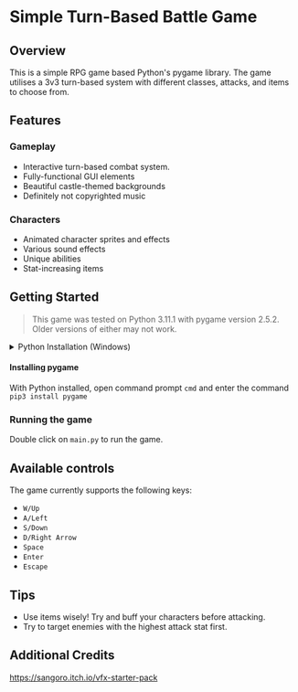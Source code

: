 # Simple Turn-Based Battle Game

## Overview
This is a simple RPG game based Python's pygame library. The game utilises a 3v3 turn-based system with different classes, attacks, and items to choose from.

## Features
### Gameplay
* Interactive turn-based combat system.
* Fully-functional GUI elements
* Beautiful castle-themed backgrounds
* Definitely not copyrighted music
### Characters
* Animated character sprites and effects
* Various sound effects
* Unique abilities
* Stat-increasing items

## Getting Started
> This game was tested on Python 3.11.1 with pygame version 2.5.2. <br>Older versions of either may not work.


<details>
  <summary>Python Installation (Windows)</summary><br>
  Download Python from https://www.python.org/downloads (recommended version: 3.11.8)<br>
  Go to the page and select the 64-bit Windows installer located at the bottom of the page. Download and run the installer.<br><br>
  <b>IMPORTANT: Make sure you check the PATH option when installing!</b> Also disable the path length limit as well to avoid future headaches.
</details>

#### Installing pygame
With Python installed, open command prompt `cmd` and enter the command `pip3 install pygame`

### Running the game
Double click on `main.py` to run the game. <br>

## Available controls
The game currently supports the following keys:<br>
- `W/Up`
- `A/Left`
- `S/Down`
- `D/Right Arrow`
- `Space`
- `Enter`
- `Escape`

## Tips
* Use items wisely! Try and buff your characters before attacking.
* Try to target enemies with the highest attack stat first.

## Additional Credits
https://sangoro.itch.io/vfx-starter-pack
